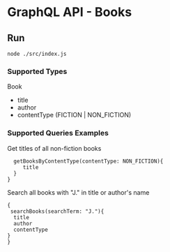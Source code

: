 # GraphQL API - Books

## Run

`node ./src/index.js`

### Supported Types

Book

- title
- author
- contentType (FICTION | NON_FICTION)

### Supported Queries Examples

Get titles of all non-fiction books

```{
  getBooksByContentType(contentType: NON_FICTION){
     title
  }
}
```

Search all books with "J." in title or author's name

```
{
 searchBooks(searchTerm: "J."){
  title
  author
  contentType
}
}
```
